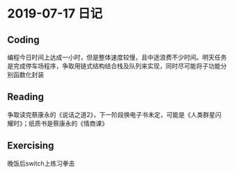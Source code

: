 # 2019-07-17 日记

## Coding

编程今日时间上达成一小时，但是整体速度较慢，且中途浪费不少时间。明天任务是完成停车场程序，争取用链式结构结合栈及队列来实现，同时尽可能将子功能分别函数化封装

## Reading

争取读完蔡康永的《说话之道2》，下一阶段换电子书未定，可能是《人类群星闪耀时》；纸质书是蔡康永的《情商课》

## Exercising

晚饭后switch上练习拳击